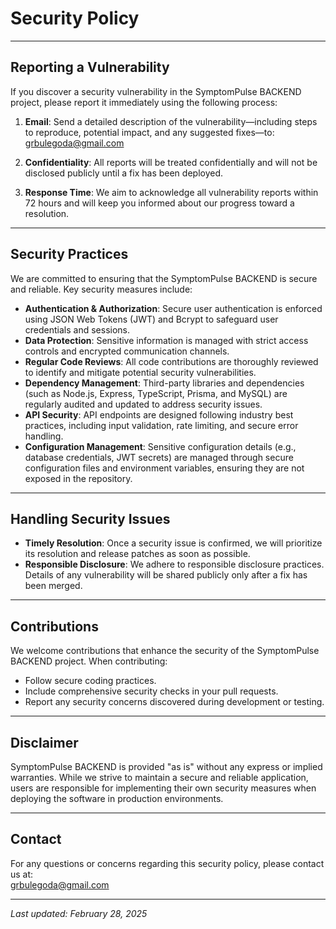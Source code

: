 # Security Policy

---

## Reporting a Vulnerability

If you discover a security vulnerability in the SymptomPulse BACKEND project, please report it immediately using the following process:

1. **Email**: Send a detailed description of the vulnerability—including steps to reproduce, potential impact, and any suggested fixes—to:  
   [grbulegoda@gmail.com](mailto:grbulegoda@gmail.com)

2. **Confidentiality**: All reports will be treated confidentially and will not be disclosed publicly until a fix has been deployed.

3. **Response Time**: We aim to acknowledge all vulnerability reports within 72 hours and will keep you informed about our progress toward a resolution.

---

## Security Practices

We are committed to ensuring that the SymptomPulse BACKEND is secure and reliable. Key security measures include:

- **Authentication & Authorization**: Secure user authentication is enforced using JSON Web Tokens (JWT) and Bcrypt to safeguard user credentials and sessions.
- **Data Protection**: Sensitive information is managed with strict access controls and encrypted communication channels.
- **Regular Code Reviews**: All code contributions are thoroughly reviewed to identify and mitigate potential security vulnerabilities.
- **Dependency Management**: Third-party libraries and dependencies (such as Node.js, Express, TypeScript, Prisma, and MySQL) are regularly audited and updated to address security issues.
- **API Security**: API endpoints are designed following industry best practices, including input validation, rate limiting, and secure error handling.
- **Configuration Management**: Sensitive configuration details (e.g., database credentials, JWT secrets) are managed through secure configuration files and environment variables, ensuring they are not exposed in the repository.

---

## Handling Security Issues

- **Timely Resolution**: Once a security issue is confirmed, we will prioritize its resolution and release patches as soon as possible.
- **Responsible Disclosure**: We adhere to responsible disclosure practices. Details of any vulnerability will be shared publicly only after a fix has been merged.

---

## Contributions

We welcome contributions that enhance the security of the SymptomPulse BACKEND project. When contributing:
- Follow secure coding practices.
- Include comprehensive security checks in your pull requests.
- Report any security concerns discovered during development or testing.

---

## Disclaimer

SymptomPulse BACKEND is provided "as is" without any express or implied warranties. While we strive to maintain a secure and reliable application, users are responsible for implementing their own security measures when deploying the software in production environments.

---

## Contact

For any questions or concerns regarding this security policy, please contact us at:  
[grbulegoda@gmail.com](mailto:grbulegoda@gmail.com)

---

_Last updated: February 28, 2025_